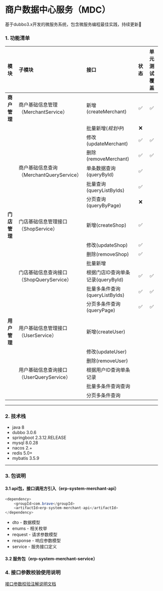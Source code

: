 # 商户数据中心服务（MDC）

基于dubbo3.x开发的微服务系统，包含微服务编程最佳实践，持续更新🚀️

### 1. 功能清单


| 模块         | 子模块                                         | 接口                              | 状态 | 单元测试覆盖 |
| :------------- | :----------------------------------------------- | :---------------------------------- | :----: | :------------: |
| __商户管理__ | 商户基础信息管理<br />（MerchantService）      | 新增(createMerchant)              |  ✅  |      ✅      |
|              |                                                | 批量新增(*规划中*)                |  ❌  |              |
|              |                                                | 修改(updateMerchant)              |  ✅  |      ✅      |
|              |                                                | 删除(removeMerchant)              |  ✅  |      ✅      |
|              | 商户基础信息查询<br />（MerchantQueryService） | 单条数据查询(queryById)           |  ✅  |              |
|              |                                                | 批量查询(queryListByIds)          |  ✅  |              |
|              |                                                | 分页查询(queryByPage)             |  ❌  |              |
| __门店管理__ | 门店基础信息管理接口<br />（ShopService）      | 新增(createShop)                  |  ✅  |              |
|              |                                                | 修改(updateShop)                  |  ✅  |              |
|              |                                                | 删除(removeShop)                  |  ✅  |              |
|              |                                                | 批量新增                          |      |              |
|              | 门店基础信息查询接口<br />（ShopQueryService） | 根据门店ID查询单条记录(queryById) |  ✅  |      ✅      |
|              |                                                | 批量多条件查询(queryListByIds)    |  ✅  |      ✅      |
|              |                                                | 分页多条件查询(queryPage)         |  ✅  |      ✅      |
|              |                                                |                                   |      |              |
| __用户管理__ | 用户基础信息管理接口<br />（UserService）      | 新增(createUser)                  |      |              |
|              |                                                | 修改(updateUser)                  |      |              |
|              |                                                | 删除(removeUser)                  |      |              |
|              | 用户基础信息查询接口<br />（UserQueryService） | 根据用户ID查询单条记录            |      |              |
|              |                                                | 批量多条件查询查询                |      |              |
|              |                                                | 分页多条件查询                    |      |              |

---

### 2. 技术栈

* java 8
* dubbo 3.0.6
* springboot 2.3.12.RELEASE
* mysql 8.0.28
* nacos 2.+
* redis 5.0+
* mybatis 3.5.9

---

### 3. 包说明

#### 3.1 api包，接口调用方引入（erp-system-merchant-api）

```java
<dependency>
    <groupId>com.brave</groupId>
    <artifactId>erp-system-merchant-api</artifactId>
</dependency>
```

* dto - 数据模型
* enums - 相关枚举
* request - 请求参数模型
* response - 响应参数模型
* service - 服务接口定义

#### 3.2 服务包（erp-system-merchant-service）

### 4. 接口参数校验使用说明

[接口参数校验注解说明文档](doc/validate-doc.md)
